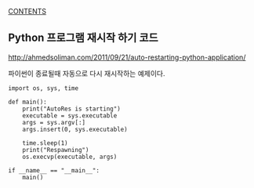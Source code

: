 [CONTENTS](README.md)
## Python 프로그램 재시작 하기 코드
http://ahmedsoliman.com/2011/09/21/auto-restarting-python-application/

파이썬이 종료될때 자동으로 다시 재시작하는 예제이다.

```
import os, sys, time

def main():  
    print("AutoRes is starting")
    executable = sys.executable
    args = sys.argv[:]
    args.insert(0, sys.executable)

    time.sleep(1)
    print("Respawning")
    os.execvp(executable, args)

if __name__ == "__main__":  
    main()
```